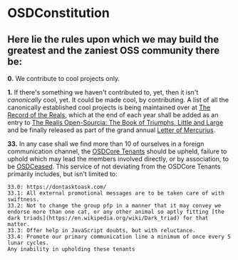 # OSDConstitution

## Here lie the rules upon which we may build the greatest and the zaniest OSS community there be:
**0\.** We contribute to cool projects only.

**1\.** If there's something we haven't contributed to, yet, then it isn't *canonically* cool, yet. It could be made cool, by contributing. A list of all the canonically established cool projects is being maintained over at [The Record of the Reals](record-of-reals.md), which at the end of each year shall be added as an entry to [The Realis Open-Sourcia: The Book of Triumphs, Little and Large](we-be-awesome.md) and be finally released as part of the grand annual [Letter of Mercurius](https://github.com/osdc/Mercurius).


**33\.** In any case shall we find more than 10 of ourselves in a foreign communication channel, the [OSDCore Tenants](core-tenants.md) should be upheld, failure to uphold which may lead the members involved directly, or by association, to be [OSDCeased](rituals-and-rites.md). This service of not deviating from the OSDCore Tenants primarily includes, but isn't limited to:

    33.0: https://dontasktoask.com/
    33.1: All external promotional messages are to be taken care of with swiftness.
    33.2: Not to change the group pfp in a manner that it may convey we endorse more than one cat, or any other animal so aptly fitting [the dark triads](https://en.wikipedia.org/wiki/Dark_triad) for that matter.
    33.3: Offer help in JavaScript doubts, but with reluctance.
    33.4: Promote our primary communication line a minimum of once every 5 lunar cycles.
    Any inability in upholding these tenants 
